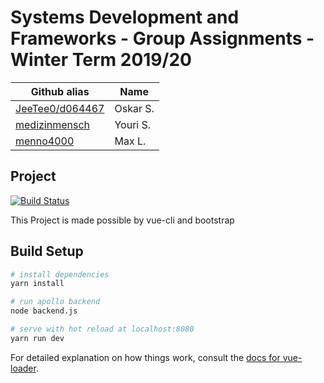 # Systems Development and Frameworks - Group Assignments - Winter Term 2019/20

| Github alias                                       | Name     |
| -------------------------------------------------- | -------- |
| [JeeTee0/d064467](https://github.com/JeeTee0)      | Oskar S. |
| [medizinmensch](https://github.com/medizinmensch/) | Youri S. |
| [menno4000](https://github.com/menno4000)          | Max L.   |

## Project

[![Build Status](https://travis-ci.com/medizinmensch/Systems-Development-and-Frameworks.svg?branch=setup-travis)](https://travis-ci.com/medizinmensch/Systems-Development-and-Frameworks)

This Project is made possible by vue-cli and bootstrap


## Build Setup

``` bash
# install dependencies
yarn install

# run apollo backend
node backend.js

# serve with hot reload at localhost:8080
yarn run dev
```



For detailed explanation on how things work, consult the [docs for vue-loader](http://vuejs.github.io/vue-loader).
